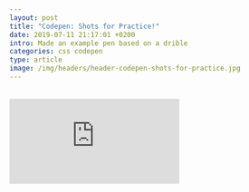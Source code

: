 ```yaml
---
layout: post
title: "Codepen: Shots for Practice!"
date: 2019-07-11 21:17:01 +0200
intro: Made an example pen based on a drible
categories: css codepen
type: article
image: /img/headers/header-codepen-shots-for-practice.jpg
---
```


<br>
<div class="embed-responsive embed-responsive-4by3">
<iframe class="embed-responsive-item" scrolling="no" title="Shots for Practice" src="https://codepen.io/disjfa/embed/vqbVLq?height=265&theme-id=0&default-tab=result" frameborder="no" allowtransparency="true" allowfullscreen="true">
  See the Pen <a href='https://codepen.io/disjfa/pen/vqbVLq'>Shots for Practice</a> by disjfa
  (<a href='https://codepen.io/disjfa'>@disjfa</a>) on <a href='https://codepen.io'>CodePen</a>.
</iframe>
</div>
<br>

